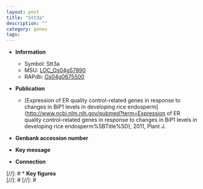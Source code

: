 ```yaml
---
layout: post
title: "Stt3a"
description: ""
category: genes
tags: 
---
```


* **Information**  
    + Symbol: Stt3a  
    + MSU: [LOC_Os04g57890](http://rice.plantbiology.msu.edu/cgi-bin/ORF_infopage.cgi?orf=LOC_Os04g57890)  
    + RAPdb: [Os04g0675500](http://rapdb.dna.affrc.go.jp/viewer/gbrowse_details/irgsp1?name=Os04g0675500)  

* **Publication**  
    + [Expression of ER quality control-related genes in response to changes in BiP1 levels in developing rice endosperm](http://www.ncbi.nlm.nih.gov/pubmed?term=Expression of ER quality control-related genes in response to changes in BiP1 levels in developing rice endosperm%5BTitle%5D), 2011, Plant J.

* **Genbank accession number**  

* **Key message**  

* **Connection**  

[//]: # * **Key figures**  
[//]: # 
[//]: # 
